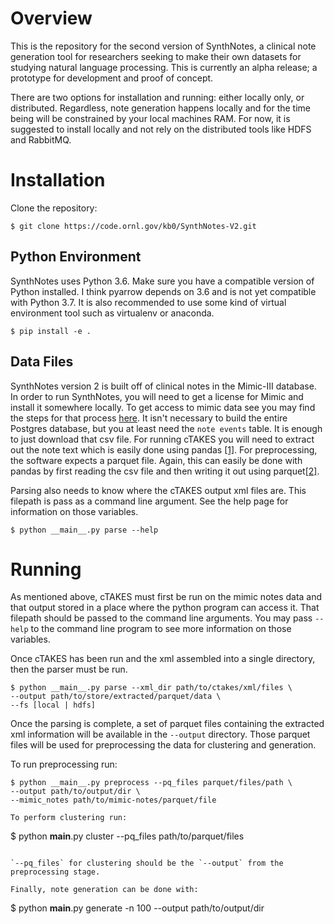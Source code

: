 # Overview
This is the repository for the second version of SynthNotes, a clinical note generation tool for researchers seeking to make their own datasets for studying natural language processing.  This is currently an alpha release; a prototype for development and proof of concept. 

There are two options for installation and running: either locally only, or distributed.  Regardless, note generation happens locally and for the time being will be constrained by your local machines RAM.  For now, it is suggested to install locally and not rely on the distributed tools like HDFS and RabbitMQ.  

# Installation

Clone the repository:
```
$ git clone https://code.ornl.gov/kb0/SynthNotes-V2.git
```

## Python Environment
SynthNotes uses Python 3.6.  Make sure you have a compatible version of Python installed. I think pyarrow depends on 3.6 and is not yet compatible with Python 3.7.  It is also recommended to use some kind of virtual environment tool such as virtualenv or anaconda.  

```
$ pip install -e .
```

## Data Files
SynthNotes version 2 is built off of clinical notes in the Mimic-III database.  In order to run SynthNotes, you will need to get a license for Mimic and install it somewhere locally.  To get access to mimic data see you may find the steps for that process [here](https://mimic.physionet.org/gettingstarted/access/). It isn't necessary to build the entire Postgres database, but you at least need the `note events` table.  It is enough to just download that csv file.  For running cTAKES you will need to extract out the note text which is easily done using pandas [[1]](https://pandas.pydata.org/pandas-docs/stable/generated/pandas.read_csv.html).  For preprocessing, the software expects a parquet file.  Again, this can easily be done with pandas by first reading the csv file and then writing it out using parquet[[2]](https://pandas.pydata.org/pandas-docs/stable/generated/pandas.DataFrame.to_parquet.html).  

Parsing also needs to know where the cTAKES output xml files are.  This filepath is pass as a command line argument.  See the help page for information on those variables.

```
$ python __main__.py parse --help
```

# Running
As mentioned above, cTAKES must first be run on the mimic notes data and that output stored in a place where the python program can access it.  That filepath should be passed to the command line arguments.  You may pass `--help` to the command line program to see more information on those variables.

Once cTAKES has been run and the xml assembled into a single directory, then the parser must be run.  

```
$ python __main__.py parse --xml_dir path/to/ctakes/xml/files \
--output path/to/store/extracted/parquet/data \
--fs [local | hdfs]
```

Once the parsing is complete, a set of parquet files containing the extracted xml information will be available in the `--output` directory.  Those parquet files will be used for preprocessing the data for clustering and generation.

To run preprocessing run:
```
$ python __main__.py preprocess --pq_files parquet/files/path \
--output path/to/output/dir \
--mimic_notes path/to/mimic-notes/parquet/file

To perform clustering run: 

```
$ python __main__.py cluster --pq_files path/to/parquet/files
```

`--pq_files` for clustering should be the `--output` from the preprocessing stage.

Finally, note generation can be done with:

```
$ python __main__.py generate -n 100 --output path/to/output/dir
```